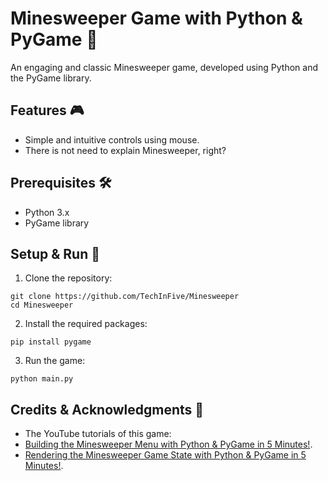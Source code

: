 # Minesweeper Game with Python & PyGame 🐍

An engaging and classic Minesweeper game, developed using Python and the PyGame library. 

## Features 🎮

- Simple and intuitive controls using mouse.
- There is not need to explain Minesweeper, right?

## Prerequisites 🛠

- Python 3.x
- PyGame library

## Setup & Run 🚀

1. Clone the repository:
```
git clone https://github.com/TechInFive/Minesweeper
cd Minesweeper
```

2. Install the required packages:
```
pip install pygame
```

3. Run the game:
```
python main.py
```

## Credits & Acknowledgments 👏

- The YouTube tutorials of this game:
- [Building the Minesweeper Menu with Python & PyGame in 5 Minutes!](https://youtu.be/tBtD132V_O8).
- [Rendering the Minesweeper Game State with Python & PyGame in 5 Minutes!](https://youtu.be/NIZXqIxmlzc).
 


